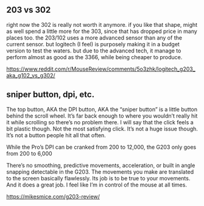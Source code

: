 ## 203 vs 302

right now the 302 is really not worth it anymore.
if you like that shape, might as well spend a little more for the 303, since that has dropped price in many places too.
the 203/102 uses a more advanced sensor than any of the current sensor. but logitech (I feel) is purposely making it in a budget version to test the waters. but due to the advanced tech, it manage to perform almost as good as the 3366, while being cheaper to produce.

https://www.reddit.com/r/MouseReview/comments/5o3zhk/logitech_g203_aka_g102_vs_g302/

## sniper button, dpi, etc.

The top button, AKA the DPI button, AKA the “sniper button” is a little button behind the scroll wheel. It’s far back enough to where you wouldn’t really hit it while scrolling so there’s no problem there. I will say that the click feels a bit plastic though. Not the most satisfying click. It’s not a huge issue though. It’s not a button people hit all that often.

While the Pro’s DPI can be cranked from 200 to 12,000, the G203 only goes from 200 to 6,000

There’s no smoothing, predictive movements, acceleration, or built in angle snapping detectable in the G203. The movements you make are translated to the screen basically flawlessly. Its job is to be true to your movements. And it does a great job. I feel like I’m in control of the mouse at all times.

https://mikesmice.com/g203-review/

